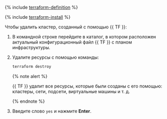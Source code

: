 {% include [terraform-definition](../../_tutorials/_tutorials_includes/terraform-definition.md) %}


{% include [terraform-install](../../_includes/terraform-install.md) %}


Чтобы удалить кластер, созданный с помощью {{ TF }}:
1. В командной строке перейдите в каталог, в котором расположен актуальный конфигурационный файл {{ TF }} с планом инфраструктуры.
1. Удалите ресурсы с помощью команды:

   ```bash
   terraform destroy
   ```

   {% note alert %}

   {{ TF }} удалит все ресурсы, которые были созданы с его помощью: кластеры, сети, подсети, виртуальные машины и т. д.

   {% endnote %}

1. Введите слово `yes` и нажмите **Enter**.
